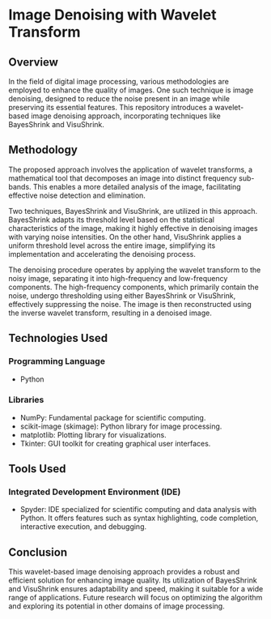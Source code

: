 # Image Denoising with Wavelet Transform

## Overview
In the field of digital image processing, various methodologies are employed to enhance the quality of images. One such technique is image denoising, designed to reduce the noise present in an image while preserving its essential features. This repository introduces a wavelet-based image denoising approach, incorporating techniques like BayesShrink and VisuShrink.

## Methodology
The proposed approach involves the application of wavelet transforms, a mathematical tool that decomposes an image into distinct frequency sub-bands. This enables a more detailed analysis of the image, facilitating effective noise detection and elimination.

Two techniques, BayesShrink and VisuShrink, are utilized in this approach. BayesShrink adapts its threshold level based on the statistical characteristics of the image, making it highly effective in denoising images with varying noise intensities. On the other hand, VisuShrink applies a uniform threshold level across the entire image, simplifying its implementation and accelerating the denoising process.

The denoising procedure operates by applying the wavelet transform to the noisy image, separating it into high-frequency and low-frequency components. The high-frequency components, which primarily contain the noise, undergo thresholding using either BayesShrink or VisuShrink, effectively suppressing the noise. The image is then reconstructed using the inverse wavelet transform, resulting in a denoised image.

## Technologies Used
### Programming Language
- Python

### Libraries
- NumPy: Fundamental package for scientific computing.
- scikit-image (skimage): Python library for image processing.
- matplotlib: Plotting library for visualizations.
- Tkinter: GUI toolkit for creating graphical user interfaces.

## Tools Used
### Integrated Development Environment (IDE)
- Spyder: IDE specialized for scientific computing and data analysis with Python. It offers features such as syntax highlighting, code completion, interactive execution, and debugging.

## Conclusion
This wavelet-based image denoising approach provides a robust and efficient solution for enhancing image quality. Its utilization of BayesShrink and VisuShrink ensures adaptability and speed, making it suitable for a wide range of applications. Future research will focus on optimizing the algorithm and exploring its potential in other domains of image processing.

